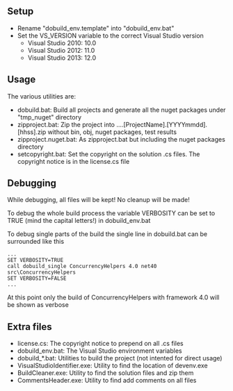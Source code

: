 ## Setup

* Rename "dobuild_env.template" into "dobuild_env.bat"
* Set the VS_VERSION variable to the correct Visual Studio version
    * Visual Studio 2010: 10.0
    * Visual Studio 2012: 11.0
    * Visual Studio 2013: 12.0
    
## Usage 

The various utilities are:

* dobuild.bat: Build all projects and generate all the nuget packages under "tmp_nuget" directory
* zipproject.bat: Zip the project into ..\..\[ProjectName].[YYYYmmdd].[hhss].zip without bin, obj, nuget packages, test results
* zipproject.nuget.bat: As zipproject.bat but including the nuget packages directory
* setcopyright.bat: Set the copyright on the solution .cs files. The copyright notice is in the license.cs file

## Debugging

While debugging, all files will be kept! No cleanup will be made!

To debug the whole build process the variable VERBOSITY can be set to TRUE (mind the capital letters!) in dobuild_env.bat

To debug single parts of the build the single line in dobuild.bat can be surrounded like this

    ...
    SET VERBOSITY=TRUE
    call dobuild_single ConcurrencyHelpers 4.0 net40 src\ConcurrencyHelpers
    SET VERBOSITY=FALSE
    ...
    
At this point only the build of ConcurrencyHelpers with framework 4.0 will be shown as verbose
    
## Extra files

* license.cs: The copyright notice to prepend on all .cs files
* dobuild_env.bat: The Visual Studio environment variables
* dobuild_*.bat: Utilities to build the project (not intented for direct usage)
* VisualStudioIdentifier.exe: Utility to find the location of devenv.exe
* BuildCleaner.exe: Utility to find the solution files and zip them
* CommentsHeader.exe: Utility to find add comments on all files